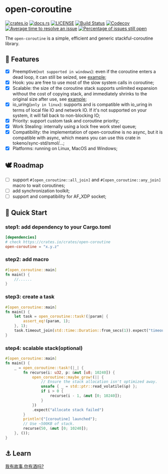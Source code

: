 # open-coroutine

[![crates.io](https://img.shields.io/crates/v/open-coroutine.svg)](https://crates.io/crates/open-coroutine)
[![docs.rs](https://img.shields.io/badge/docs-release-blue)](https://docs.rs/open-coroutine)
[![LICENSE](https://img.shields.io/github/license/acl-dev/open-coroutine.svg?style=flat-square)](https://github.com/acl-dev/open-coroutine/blob/master/LICENSE-APACHE)
[![Build Status](https://github.com/acl-dev/open-coroutine/workflows/CI/badge.svg)](https://github.com/acl-dev/open-coroutine/actions)
[![Codecov](https://codecov.io/github/acl-dev/open-coroutine/graph/badge.svg?token=MSM3R7CBEX)](https://codecov.io/github/acl-dev/open-coroutine)
[![Average time to resolve an issue](http://isitmaintained.com/badge/resolution/acl-dev/open-coroutine.svg)](http://isitmaintained.com/project/acl-dev/open-coroutine "Average time to resolve an issue")
[![Percentage of issues still open](http://isitmaintained.com/badge/open/acl-dev/open-coroutine.svg)](http://isitmaintained.com/project/acl-dev/open-coroutine "Percentage of issues still open")

The `open-coroutine` is a simple, efficient and generic stackful-coroutine library.

## 🚀 Features

- [x] Preemptive(`not supported in windows`): even if the coroutine enters a dead loop, it can still be seized, see [example](https://github.com/loongs-zhang/open-coroutine/blob/master/open-coroutine/examples/preemptive.rs);
- [x] Hook: you are free to use most of the slow system calls in coroutine;
- [x] Scalable: the size of the coroutine stack supports unlimited expansion without the cost of copying stack, and immediately shrinks to the original size after use, see [example](https://github.com/loongs-zhang/open-coroutine/blob/master/open-coroutine/examples/scalable_stack.rs);
- [x] io_uring(`only in linux`): supports and is compatible with io_uring in terms of local file IO and network IO. If it's not supported on your system, it will fall back to non-blocking IO;
- [x] Priority: support custom task and coroutine priority;
- [x] Work Stealing: internally using a lock free work steel queue;
- [x] Compatibility: the implementation of open-coroutine is no async, but it is compatible with async, which means you can use this crate in tokeno/sync-std/smol/...;
- [x] Platforms: running on Linux, MacOS and Windows;

## 🕊 Roadmap

- [ ] support `#[open_coroutine::all_join]` and `#[open_coroutine::any_join]` macro to wait coroutines;
- [ ] add synchronization toolkit;
- [ ] support and compatibility for AF_XDP socket;

## 📖 Quick Start

### step1: add dependency to your Cargo.toml

```toml
[dependencies]
# check https://crates.io/crates/open-coroutine
open-coroutine = "x.y.z"
```

### step2: add macro

```rust
#[open_coroutine::main]
fn main() {
    //......
}
```

### step3: create a task

```rust
#[open_coroutine::main]
fn main() {
    let task = open_coroutine::task!(|param| {
        assert_eq!(param, 1);
    }, 1);
    task.timeout_join(std::time::Duration::from_secs(1)).expect("timeout");
}
```

### step4: scalable stack(optional)

```rust
#[open_coroutine::main]
fn main() {
    _ = open_coroutine::task!(|_| {
        fn recurse(i: u32, p: &mut [u8; 10240]) {
            open_coroutine::maybe_grow!(|| {
                // Ensure the stack allocation isn't optimized away.
                unsafe { _ = std::ptr::read_volatile(&p) };
                if i > 0 {
                    recurse(i - 1, &mut [0; 10240]);
                }
            })
            .expect("allocate stack failed")
        }
        println!("[coroutine] launched");
        // Use ~500KB of stack.
        recurse(50, &mut [0; 10240]);
    }, ());
}
```

## ⚓ Learn

[我有故事,你有酒吗?](https://github.com/acl-dev/open-coroutine-docs)
